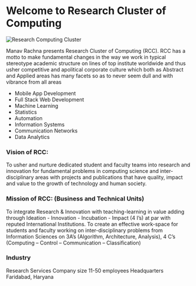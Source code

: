 # Welcome to Research Cluster of Computing

![Research Computing Cluster](https://user-images.githubusercontent.com/55249639/205484473-abe87514-e799-45e6-9a0d-108121c1e22b.png)

Manav Rachna presents Research Cluster of Computing (RCC). RCC has a motto to make fundamental changes in the way we work in typical stereotype academic structure on lines of top institute worldwide and thus usher competitive and apolitical corporate culture which both as Abstract and Applied areas has many facets so as to never seem dull and with vibrance from all areas
- Mobile App Development 
- Full Stack Web Development
- Machine Learning 
- Statistics 
- Automation 
- Information Systems 
- Communication Networks 
- Data Analytics

### Vision of RCC:
To usher and nurture dedicated student and faculty teams into research and innovation for fundamental problems in computing science and inter-disciplinary areas with projects and publications that have quality, impact and value to the growth of technology and human society.

### Mission of RCC: (Business and Technical Units)
To integrate Research & Innovation with teaching-learning in value adding through Ideation - Innovation - Incubation - Impact (4 I’s) at par with reputed International Institutions.
To create an effective work-space for students and faculty working on inter-disciplinary problems from Information Sciences on 3A’s (Algorithm, Architecture, Analysis), 4 C’s (Computing – Control – Communication – Classification)

### Industry
Research Services
Company size
11-50 employees
Headquarters
Faridabad, Haryana
